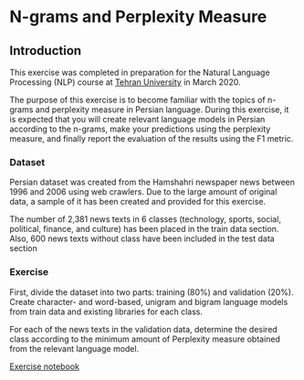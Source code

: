 # N-grams and Perplexity Measure

## Introduction
This exercise was completed in preparation for the Natural Language Processing (NLP) course at [Tehran University](https://ut.ac.ir/en) in March 2020.

The purpose of this exercise is to become familiar with the topics of n-grams and perplexity measure in Persian language. During this exercise, it is expected that you will create relevant language models in Persian according to the n-grams, make your predictions using the perplexity measure, and finally report the evaluation of the results using the F1 metric.


### Dataset
Persian dataset was created from the Hamshahri newspaper news between 1996 and 2006 using web crawlers. Due to the large amount of original data, a sample of it has been created and provided for this exercise.

The number of 2,381 news texts in 6 classes (technology, sports, social, political, finance, and culture) has been placed in the train data section. Also, 600 news texts without class have been included in the test data section

### Exercise
First, divide the dataset into two parts: training (80%) and validation (20%).
Create character- and word-based, unigram and bigram language models from train data and existing libraries for each class.

For each of the news texts in the validation data, determine the desired class according to the minimum amount of Perplexity measure obtained from the relevant language model.

[Exercise notebook](NLP-CA1-Project.ipynb)
